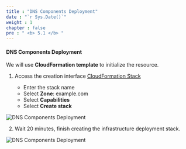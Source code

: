 ```yaml
---
title : "DNS Components Deployment"
date : "`r Sys.Date()`"
weight : 1
chapter : false
pre : " <b> 5.1 </b> "
---
```


#### DNS Components Deployment

We will use **CloudFormation template** to initialize the resource.

1. Access the creation interface [CloudFormation Stack](https://console.aws.amazon.com/cloudformation/home?region=us-east-1#/stacks/create/review?stackName=tgw-dns&templateURL=https://ee-assets-prod-us-east-1.s3.amazonaws.com/modules/c1bed8fa7fe74c40bcf1d5397530fdcb/v1/IntermediateLab.3.tgw-dns.yaml&param_AvailabilityZoneA=us-east-1a&param_AvailabilityZoneB=us-east-1b&param_ParentStack=tgw)

   - Enter the stack name
   - Select **Zone**: example.com
   - Select **Capabilities**
   - Select **Create stack**

![DNS Components Deployment](/images/Lab-2-DNS/1/0001.png?featherlight=false&width=90pc)

2. Wait 20 minutes, finish creating the infrastructure deployment stack.

![DNS Components Deployment](/images/Lab-2-DNS/1/0002.png?featherlight=false&width=90pc)